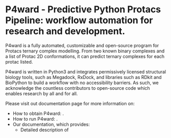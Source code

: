 # P4ward - Predictive Python Protacs Pipeline: workflow automation for research and development.

P4ward is a fully automated, customizable and open-source program for Protacs ternary complex modelling. From two known binary complexes and a list of Protac 2D conformations, it can predict ternary complexes for each protac listed.

P4ward is written in Python3 and integrates permissively licensed structural biology tools, such as Megadock, RxDock, and libraries such as RDkit and BioPython to build a workflow with no accessibility barriers. As such, we acknowledge the countless contributors to open-source code which enables research by all and for all.

Please visit out documentation page for more information on:
- How to obtain P4ward: .
- How to run P4ward: .
- Our documentation, which provides:
    - Detailed description of 